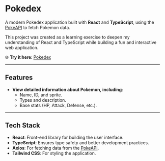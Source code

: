 # Pokedex

A modern Pokedex application built with **React** and **TypeScript**, using the [PokeAPI](https://pokeapi.co/) to fetch Pokemon data.  

This project was created as a learning exercise to deepen my understanding of React and TypeScript while building a fun and interactive web application.  

🌐 **Try it here**: [Pokedex](https://pokedex-fefkh02le-clara-garcia.vercel.app/)  

---

## Features  

- **View detailed information about Pokemon, including**:  
  - Name, ID, and sprite.  
  - Types and description.  
  - Base stats (HP, Attack, Defense, etc.).  

---

## Tech Stack  

- **React**: Front-end library for building the user interface.  
- **TypeScript**: Ensures type safety and better development practices.  
- **Axios**: For fetching data from the [PokeAPI](https://pokeapi.co/).  
- **Tailwind CSS**: For styling the application.  
